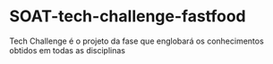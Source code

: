 # SOAT-tech-challenge-fastfood
Tech Challenge é o projeto da fase que englobará os conhecimentos  obtidos em todas as disciplinas
